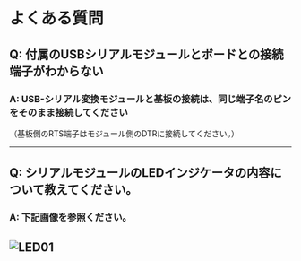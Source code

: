 # よくある質問


## Q: 付属のUSBシリアルモジュールとボードとの接続端子がわからない
### A: USB-シリアル変換モジュールと基板の接続は、同じ端子名のピンをそのまま接続してください  
（基板側のRTS端子はモジュール側のDTRに接続してください。）

----
## Q: シリアルモジュールのLEDインジケータの内容について教えてください。
### A: 下記画像を参照ください。  
![LED01](https://raw.githubusercontent.com/bit-trade-one/ADRSRU4-RaspberryPi-Relay-Unit/master/image/image-Dec-01-2020-01-52-54-68-AM.png) 
----
